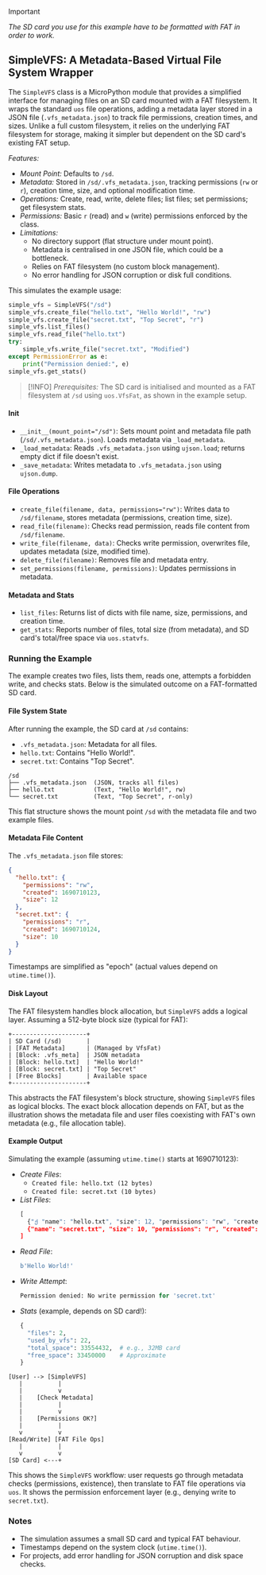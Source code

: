 
> [!IMPORTANT]
> *The SD card you use for this example have to be formatted with FAT in order to work.*

## SimpleVFS: A Metadata-Based Virtual File System Wrapper

The `SimpleVFS` class is a MicroPython module that provides a simplified interface for
managing files on an SD card mounted with a FAT filesystem. It wraps the standard `uos`
file operations, adding a metadata layer stored in a JSON file (`.vfs_metadata.json`)
to track file permissions, creation times, and sizes. Unlike a full custom filesystem,
it relies on the underlying FAT filesystem for storage, making it simpler but dependent
on the SD card's existing FAT setup.


*Features:*
- *Mount Point:* Defaults to `/sd`.
- *Metadata:* Stored in `/sd/.vfs_metadata.json`, tracking permissions (`rw` or `r`),
  creation time, size, and optional modification time.
- *Operations:* Create, read, write, delete files; list files; set permissions; get
  filesystem stats.
- *Permissions:* Basic `r` (read) and `w` (write) permissions enforced by the class.
- *Limitations:*
  - No directory support (flat structure under mount point).
  - Metadata is centralised in one JSON file, which could be a bottleneck.
  - Relies on FAT filesystem (no custom block management).
  - No error handling for JSON corruption or disk full conditions.

This simulates the example usage:
```python
simple_vfs = SimpleVFS("/sd")
simple_vfs.create_file("hello.txt", "Hello World!", "rw")
simple_vfs.create_file("secret.txt", "Top Secret", "r")
simple_vfs.list_files()
simple_vfs.read_file("hello.txt")
try:
    simple_vfs.write_file("secret.txt", "Modified")
except PermissionError as e:
    print("Permission denied:", e)
simple_vfs.get_stats()
```

> [!INFO]
> *Prerequisites:* The SD card is initialised and mounted as a FAT filesystem at `/sd`
> using `uos.VfsFat`, as shown in the example setup.

#### Init
- `__init__(mount_point="/sd")`: Sets mount point and metadata file path
  (`/sd/.vfs_metadata.json`). Loads metadata via `_load_metadata`.
- `_load_metadata`: Reads `.vfs_metadata.json` using `ujson.load`; returns
  empty dict if file doesn't exist.
- `_save_metadata`: Writes metadata to `.vfs_metadata.json` using `ujson.dump`.


#### File Operations
- `create_file(filename, data, permissions="rw")`: Writes data to `/sd/filename`,
  stores metadata (permissions, creation time, size).
- `read_file(filename)`: Checks read permission, reads file content from `/sd/filename`.
- `write_file(filename, data)`: Checks write permission, overwrites file, updates
  metadata (size, modified time).
- `delete_file(filename)`: Removes file and metadata entry.
- `set_permissions(filename, permissions)`: Updates permissions in metadata.

#### Metadata and Stats
- `list_files`: Returns list of dicts with file name, size, permissions, and creation time.
- `get_stats`: Reports number of files, total size (from metadata), and SD card's
  total/free space via `uos.statvfs`.



### Running the Example

The example creates two files, lists them, reads one, attempts a forbidden write, and
checks stats. Below is the simulated outcome on a FAT-formatted SD card.


#### File System State
After running the example, the SD card at `/sd` contains:
- `.vfs_metadata.json`: Metadata for all files.
- `hello.txt`: Contains "Hello World!".
- `secret.txt`: Contains "Top Secret".

```
/sd
├── .vfs_metadata.json  (JSON, tracks all files)
├── hello.txt           (Text, "Hello World!", rw)
└── secret.txt          (Text, "Top Secret", r-only)
```
This flat structure shows the mount point `/sd` with the metadata file and two example
files.


#### Metadata File Content
The `.vfs_metadata.json` file stores:
```json
{
  "hello.txt": {
    "permissions": "rw",
    "created": 1690710123,
    "size": 12
  },
  "secret.txt": {
    "permissions": "r",
    "created": 1690710124,
    "size": 10
  }
}
```
Timestamps are simplified as "epoch" (actual values depend on `utime.time()`).


#### Disk Layout
The FAT filesystem handles block allocation, but `SimpleVFS` adds a logical layer.
Assuming a 512-byte block size (typical for FAT):

```
+---------------------+
| SD Card (/sd)       |
| [FAT Metadata]      | (Managed by VfsFat)
| [Block: .vfs_meta]  | JSON metadata
| [Block: hello.txt]  | "Hello World!"
| [Block: secret.txt] | "Top Secret"
| [Free Blocks]       | Available space
+---------------------+
```
This abstracts the FAT filesystem's block structure, showing `SimpleVFS` files as
logical blocks. The exact block allocation depends on FAT, but as the illustration
shows the metadata file and user files coexisting with FAT's own metadata
(e.g., file allocation table).


#### Example Output
Simulating the example (assuming `utime.time()` starts at 1690710123):
- *Create Files*:
  - `Created file: hello.txt (12 bytes)`
  - `Created file: secret.txt (10 bytes)`
- *List Files*:
  ```python
  [
    {"ქ "name": "hello.txt", "size": 12, "permissions": "rw", "created": 1690710123},
    {"name": "secret.txt", "size": 10, "permissions": "r", "created": 1690710124}
  ]
  ```
- *Read File*:
  ```python
  b'Hello World!'
  ```
- *Write Attempt*:
  ```python
  Permission denied: No write permission for 'secret.txt'
  ```
- *Stats* (example, depends on SD card!):
  ```python
  {
    "files": 2,
    "used_by_vfs": 22,
    "total_space": 33554432,  # e.g., 32MB card
    "free_space": 33450000    # Approximate
  }
  ```

```
[User] --> [SimpleVFS]
   |          |
   |          v
   |    [Check Metadata]
   |          |
   |          v
   |    [Permissions OK?]
   |          |
   v          v
[Read/Write] [FAT File Ops]
   |          |
   v          v
[SD Card] <---+
```
This shows the `SimpleVFS` workflow: user requests go through metadata checks
(permissions, existence), then translate to FAT file operations via `uos`. It
shows the permission enforcement layer (e.g., denying write to `secret.txt`).


### Notes
- The simulation assumes a small SD card and typical FAT behaviour.
- Timestamps depend on the system clock (`utime.time()`).
- For projects, add error handling for JSON corruption and disk space checks.
